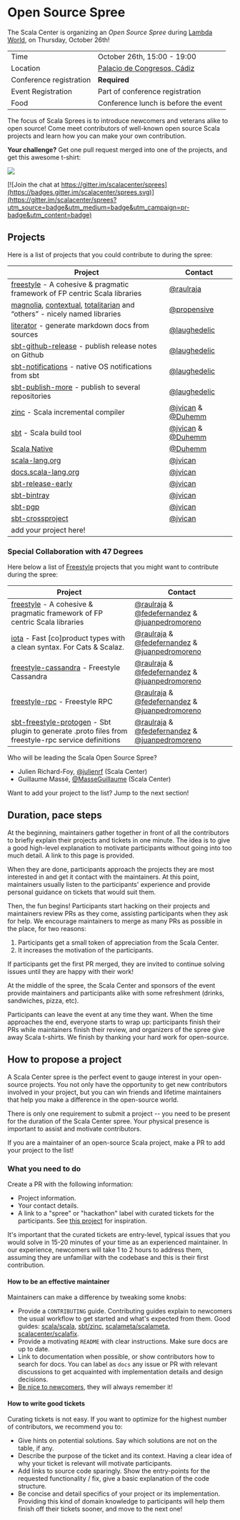 # Open Source Spree

The Scala Center is organizing an *Open Source Spree* during
[Lambda World], on Thursday, October 26th!

|                         |                                                                    |
| --------                | --------------------                                               |
| Time                    | October 26th, 15:00 - 19:00                                        |
| Location                | [Palacio de Congresos, Cádiz](https://goo.gl/maps/yin5wbQJVxm)     |
| Conference registration | **Required**                                                       |
| Event Registration      | Part of conference registration                                    |
| Food                    | Conference lunch is before the event                               |

The focus of Scala Sprees is to introduce newcomers and veterans alike to open source!
Come meet contributors of well-known open source Scala projects and learn how
you can make your own contribution.

**Your challenge?** Get one pull request merged into one of the projects,
and get this awesome t-shirt:
<p>

![](https://pbs.twimg.com/media/CtnCrtvWAAAO0nE.jpg:small)

[![Join the chat at https://gitter.im/scalacenter/sprees](https://badges.gitter.im/scalacenter/sprees.svg)](https://gitter.im/scalacenter/sprees?utm_source=badge&utm_medium=badge&utm_campaign=pr-badge&utm_content=badge)


## Projects

Here is a list of projects that you could contribute to during the spree:

| Project                                                  | Contact            |
| -------                                                  | -------            |
| [freestyle] - A cohesive & pragmatic framework of FP centric Scala libraries                         | [@raulraja]        |
| [magnolia], [contextual], [totalitarian] and “others” - nicely named libraries | [@propensive] |
| [literator] - generate markdown docs from sources        | [@laughedelic]     |
| [sbt-github-release] - publish release notes on Github   | [@laughedelic]     |
| [sbt-notifications] - native OS notifications from sbt   | [@laughedelic]     |
| [sbt-publish-more] - publish to several repositories     | [@laughedelic]     |
| [zinc][zinc] - Scala incremental compiler                           | [@jvican] & [@Duhemm]                 |
| [sbt][sbt] - Scala build tool                                       | [@jvican] & [@Duhemm]                |
| [Scala Native][scala-native]                                        | [@Duhemm]           |
| [scala-lang.org][scala-lang]                                        | [@jvican]           |
| [docs.scala-lang.org][docs.scala-lang]                              | [@jvican]           |
| [sbt-release-early][sbt-release-early]                                        | [@jvican]           |
| [sbt-bintray][sbt-bintray]                                        | [@jvican]           |
| [sbt-pgp][sbt-pgp]                                        | [@jvican]           |
| [sbt-crossproject][sbt-crossproject]                                        | [@jvican]           |
| add your project here!                                   |                    |

### Special Collaboration with 47 Degrees

Here below a list of [Freestyle](https://github.com/frees-io/) projects that you might want to contribute during the spree:

| Project                                                  | Contact            |
| -------                                                  | -------            |
| [freestyle] - A cohesive & pragmatic framework of FP centric Scala libraries | [@raulraja] & [@fedefernandez] & [@juanpedromoreno] |
| [iota] - Fast [co]product types with a clean syntax. For Cats & Scalaz. | [@raulraja] & [@fedefernandez] & [@juanpedromoreno] |
| [freestyle-cassandra] - Freestyle Cassandra | [@raulraja] & [@fedefernandez] & [@juanpedromoreno] |
| [freestyle-rpc] - Freestyle RPC | [@raulraja] & [@fedefernandez] & [@juanpedromoreno] |
| [sbt-freestyle-protogen] - Sbt plugin to generate .proto files from freestyle-rpc service definitions | [@raulraja] & [@fedefernandez] & [@juanpedromoreno] |

Who will be leading the Scala Open Source Spree?
- Julien Richard-Foy, [@julienrf] (Scala Center)
- Guillaume Massé, [@MasseGuillaume] (Scala Center)

Want to add your project to the list? Jump to the next section!

[@cvogt]: https://github.com/cvogt
[@fedefernandez]: https://github.com/fedefernandez
[@gabro]: https://github.com/gabro
[@jdegoes]: https://github.com/jdegoes
[@juanpedromoreno]: https://github.com/juanpedromoreno
[@julienrf]: https://github.com/julienrf
[@laughedelic]: https://github.com/laughedelic
[@loicdescotte]: https://github.com/loicdescotte
[@MasseGuillaume]: https://github.com/MasseGuillaume
[@propensive]: https://github.com/propensive
[@raulraja]: https://github.com/raulraja
[@smarter]: https://github.com/smarter
[@Duhemm]: https://github.com/Duhemm
[@jvican]: https://github.com/jvican

[cbt]: https://github.com/cvogt/cbt
[contextual]: https://github.com/propensive/contextual
[coursier]: https://github.com/coursier/coursier
[doodle]: https://github.com/underscoreio/doodle/labels/hackathon
[dotty]: https://github.com/lampefl/dotty
[endpoints]: https://github.com/julienrf/endpoints/labels/low-hanging%20fruit
[freestyle]: https://github.com/frees-io/freestyle/labels/spree
[freestyle-cassandra]: https://github.com/frees-io/freestyle-cassandra/labels/spree
[freestyle-rpc]: https://github.com/frees-io/freestyle-rpc/labels/spree
[hamsters]: https://github.com/scala-hamsters/hamsters
[iota]: https://github.com/frees-io/iota/labels/spree
[magnolia]: https://github.com/propensive/magnolia
[literator]: https://github.com/laughedelic/literator/labels/spree
[sbt-freestyle-protogen]: https://github.com/frees-io/sbt-freestyle-protogen/labels/spree
[sbt-github-release]: https://github.com/ohnosequences/sbt-github-release/labels/spree
[sbt-notifications]: https://github.com/laughedelic/sbt-notifications/labels/spree
[sbt-publish-more]: https://github.com/laughedelic/sbt-publish-more/labels/spree
[scaladex]: https://github.com/scalacenter/scaladex/labels/hackathon
[scalafix]: https://github.com/scalacenter/scalafix
[scalajs-bundler]: https://github.com/scalacenter/scalajs-bundler/issues?q=is%3Aissue+is%3Aopen+label%3A%22low+hanging+fruit%22
[scalaz]: https://github.com/scalaz/scalaz
[scastie]: https://github.com/scalacenter/scastie/labels/hackathon
[totalitarian]: https://github.com/propensive/totalitarian

[sbt-release-early]: https://github.com/scalacenter/sbt-release-early
[sbt-bintray]: https://github.com/sbt/sbt-bintray
[sbt-pgp]: https://github.com/sbt/sbt-pgp
[sbt-crossproject]: https://github.com/scala-native/sbt-crossproject

[docs.scala-lang]: https://github.com/scala/scala.github.com/issues?utf8=✓&q=is%3Aissue%20is%3Aopen%20label%3Aspree%20
[scala]: https://github.com/scalacenter/sprees/issues/16
[scala-lang]: https://github.com/scala/scala-lang/issues?q=is%3Aissue+is%3Aopen+label%3Aspree
[cbt]: https://github.com/cvogt/cbt
[contextual]: https://github.com/propensive/contextual
[xylophone]: https://github.com/propensive/xylophone
[testaceous]: https://github.com/propensive/testaceous
[scalafix]: https://github.com/scalacenter/scalafix/labels/spree
[scalafmt]: https://github.com/scalameta/scalafmt/labels/spree
[scalameta]: https://github.com/scalameta/scalameta/labels/Spree
[zinc]: https://github.com/sbt/zinc/labels/spree
[sbt]: https://github.com/sbt/sbt/labels/spree
[endpoints]: http://julienrf.github.io/endpoints/
[creative-scala]: https://github.com/underscoreio/creative-scala/labels/hackathon
[doodle]: https://github.com/underscoreio/doodle/labels/hackathon
[accord]: https://github.com/wix/accord/labels/spree
[scala-native]: https://github.com/scala-native/scala-native/labels/spree

[Lambda World]: http://lambda.world/

## Duration, pace steps

At the beginning, maintainers gather together in front of all the contributors
to briefly explain their projects and tickets in one minute. The idea is to give
a good high-level explanation to motivate participants without going into too
much detail. A link to this page is provided.

When they are done, participants approach the projects they are most interested
in and get it contact with the maintainers. At this point, maintainers usually
listen to the participants' experience and provide personal guidance on tickets
that would suit them.

Then, the fun begins! Participants start hacking on their projects and
maintainers review PRs as they come, assisting participants when they ask for
help. We encourage maintainers to merge as many PRs as possible in the place,
for two reasons:

1. Participants get a small token of appreciation from the Scala Center.
2. It increases the motivation of the participants.

If participants get the first PR merged, they are invited to continue solving
issues until they are happy with their work!

At the middle of the spree, the Scala Center and sponsors of the event provide
maintainers and participants alike with some refreshment (drinks, sandwiches,
pizza, etc).

Participants can leave the event at any time they want. When the time approaches
the end, everyone starts to wrap up: participants finish their PRs while
maintainers finish their review, and organizers of the spree give away Scala
t-shirts. We finish by thanking your hard work for open-source.

## How to propose a project

A Scala Center spree is the perfect event to gauge interest in your open-source
projects. You not only have the opportunity to get new contributors involved in
your project, but you can win friends and lifetime maintainers that help you
make a difference in the open-source world.

There is only one requirement to submit a project -- you need to be present for
the duration of the Scala Center spree. Your physical presence is important to
assist and motivate contributors.

If you are a maintainer of an open-source Scala project, make a PR to add your
project to the list!

### What you need to do

Create a PR with the following information:

* Project information.
* Your contact details.
* A link to a "spree" or "hackathon" label with curated tickets for the
  participants. See [this project](https://github.com/sbt/zinc/issues?utf8=✓&q=label:hackathon%20is:issue) for inspiration.

It's important that the curated tickets are entry-level, typical issues that you
would solve in 15-20 minutes of your time as an experienced maintainer. In our
experience, newcomers will take 1 to 2 hours to address them, assuming they are
unfamiliar with the codebase and this is their first contribution.

#### How to be an effective maintainer

Maintainers can make a difference by tweaking some knobs:

* Provide a `CONTRIBUTING` guide. Contributing guides explain to newcomers the
    usual workflow to get started and what's expected from them. Good guides:
    [scala/scala](https://github.com/scala/scala/blob/2.12.x/CONTRIBUTING.m://github.com/scala/scala/blob/2.12.x/CONTRIBUTING.md),
    [sbt/zinc](https://github.com/sbt/zinc/blob/1.0/CONTRIBUTING.md), [scalameta/scalameta](https://github.com/scalameta/scalameta/blob/master/CONTRIBUTING.md),
		[scalacenter/scalafix](https://github.com/scala/scala/blob/2.12.x/CONTRIBUTING.md).
* Provide a motivating `README` with clear instructions. Make sure docs are up to date.
* Link to documentation when possible, or show contributors how to search for
    docs. You can label as `docs` any issue or PR with relevant discussions to
    get acquainted with implementation details and design decisions.
* [Be nice to newcomers](http://brson.github.io/2017/04/05/minimally-nice-maintainer), they
    will always remember it!

#### How to write good tickets

Curating tickets is not easy. If you want to optimize for the highest number of
contributors, we recommend you to:

* Give hints on potential solutions. Say which solutions are not on the table,
    if any.
* Describe the purpose of the ticket and its context. Having a clear idea of why
    your ticket is relevant will motivate participants.
* Add links to source code sparingly. Show the entry-points for the requested
    functionality / fix, give a basic explanation of the code structure.
* Be concise and detail specifics of your project or its implementation.
    Providing this kind of domain knowledge to participants will help them
    finish off their tickets sooner, and move to the next one!
